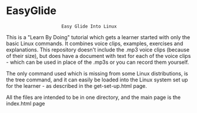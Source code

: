 # EasyGlide
                         Easy Glide Into Linux

This is a "Learn By Doing" tutorial which gets a learner started with
only the basic Linux commands. It combines voice clips, examples,
exercises and explanations. This repository doesn't include the .mp3
voice clips (because of their size), but does have a document with text
for each of the voice clips - which can be used in place of the .mp3s or
you can record them yourself.

The only command used which is missing from some Linux distributions,
is the  tree   command, and it can easily be loaded into the Linux
system set up for the learner - as described in the get-set-up.html
page.

All the files are intended to be in one directory, and the main page is
the index.html page

